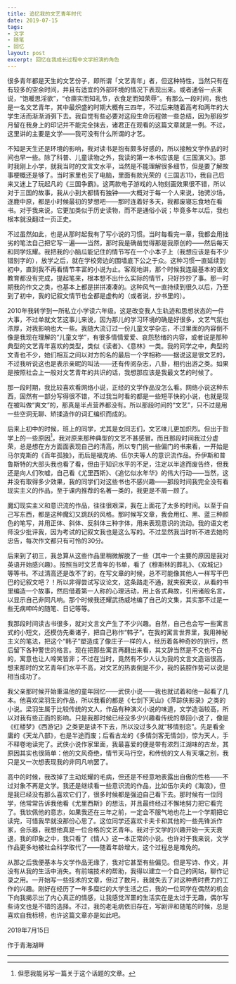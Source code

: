 ```yaml
---
title: 追忆我的文艺青年时代
date: 2019-07-15
tags:
- 文学
- 随笔
- 回忆
layout: post
excerpt: 回忆在我成长过程中文学扮演的角色
---
```


很多青年都是天生的文艺份子，即所谓「文艺青年」者，但这种特性，当然只有在有较多的空余时间，并且有适宜的外部环境的情况下表现出来。或者通俗一点来说，“饱暖思淫欲”，“仓廪实而知礼节，衣食足而知荣辱”。有那么一段时间，我也是一名文艺青年，其中最炽盛的时期大概有三四年，不过后来随着高考和两年的大学生活而渐渐消弭下去。我自觉有些必要对这段生命历程做一些总结，因为那段岁月留在我身上的印记并不能完全抹去，诸君正在观看的这篇文章就是一例。不过，这里讲的主要是文学——我可没有什么所谓的才艺。

不知是天生还是环境的影响，我对读书是抱有颇多好感的，所以接触文学作品的时间也早一些。除了科普、儿童读物之外，我读的第一本书应该是《三国演义》。那时我刚上小学，就我当时的文言文水平，当然是不能理解很多细节，但是要了解故事梗概还是够了。当时家里也买了电脑，里面有款光荣的《三国志11》，我自己后来又迷上了玩起凡的《三国争霸》。这两款电子游戏的人物刻画效果很不错，所以对于三国的故事，我从小到大都情有独钟——大概对于每一个人来说，驰骋沙场，逐鹿中原，都是小时候最初的梦想吧——那时连着好多天，我都废寝忘食地在看书。对于我来说，它更加类似于历史读物，而不是通俗小说；毕竟多年以后，我也根本就没翻过一页正史。

不过虽然如此，也是从那时起我有了写小说的习惯。当时每看完一章，我都会用拙劣的笔法自己把它写一遍——当然，那时我是确凿觉得那是我原创的——然后每天和同学炫耀。我把我的小脑瓜能记住的情节写在一个小本子上（我想应该是有不少错别字的），放学之后，就在学校旁边的围墙底下公之于众。这种习惯一直延续到初中，直到我不再看情节丰富的小说为止。客观地讲，那个时候我连最基本的语文教育都没有完成，提起笔来，根本想不出什么实际的情节，只好抄抄了事。那一时期我的作文之类，也基本上都是拼拼凑凑的。这种风气一直持续到很久以后，乃至到了初中，我的记叙文情节也全都是虚构的（或者说，抄书里的）。

2010年我转学到一所私立小学读六年级。这是改变我人生轨迹和思想状态的一件大事，不过单就文艺这事儿来说，因为那儿的学习环境的确是好很多，文艺气氛也浓厚，对我影响也大一些。我随大流订过一份儿童文学杂志，不过里面的内容倒不像是我现在理解的“儿童文学”，有很多情情爱爱、哀怨愁绪的内容，或者说是那种典型的文艺青年喜欢的类型，类似《读者》、《意林》一类。我的同学之中，典型的文青也不少，她们相互之间以对方的名的最后一个字相称——据说这是很文艺的，不过我听说这也是表示亲昵的叫法——还有传阅杂志，八卦，相约出游之类。如果是按照社会上一般对文艺青年的共识的话，我想那应该是我最文艺的时候了。

那一段时期，我比较喜欢看网络小说，正经的文学作品没怎么看。网络小说这种东西，固然有一部分写得很不错，不过我当时看的都是一些短平快的小说，也就是现在被叫做“爽文”的，那真是半点营养都没有。所以那段时间的“文艺”，只不过是用一些空洞无聊、矫揉造作的词汇编织而成的。

后来上初中的时候，班上的同学，尤其是女同志们，文艺味儿更加炽烈。但出于哲学上的一些原因[^1]，我对原来那种典型的文艺不甚感冒。而且那段时间我过分虚荣，总是想在方方面面表现自己的清高，所以专门挑一些偏门的书来看，一开始是马尔克斯的《百年孤独》，而后是福克纳、伍尔夫等人的意识流作品。乔伊斯和普鲁斯特的大部头我也看了看，但由于知识水平的不足，注定以半途而废告终，但我还是向人们吹嘘，自己看《尤里西斯》、《追忆似水年华》的伟大行动——当然，这并没有取得多少效果，我的同学们对这些书也不感兴趣——那段时间我完全没有看现实主义的作品，至于课内推荐的名著一类的，我更是不屑一顾了。

魔幻现实主义和意识流的作品，往往很艰深，我在上面花了太多的时间。以至于自己写东西，都是这种魔幻又跳跃的风格。那时候写文章，我会用红、黑、蓝三种颜色的笔写，并用正体、斜体、反斜体三种字体，用来表现意识的流动。我的语文老师没少批评我，因为考试的记叙文我也是这么写的。不过显然我当时听不进去她的忠告，每次作文都只有可怜的30分。

后来到了初三，我总算从这些作品里稍微解脱了一些（其中一个主要的原因是我对英语开始感兴趣）。按照当时文艺青年的书单，看了《穆斯林的葬礼》、《双城记》等等书。不过清高还是改不了的，在写文章的时候，总不可能像其他人一样写干巴巴的记叙文吧？！所以非得尝试写议论文，这条路走不通，就夹叙夹议，从看的书里编造一个故事，然后借着第一人称的心理活动，用上各式典故，引用诸般名言，以显示自己非同凡响。那个时候我还耀武扬威地编了自己的文集，其实那不过是一些无病呻吟的随笔、日记等等。

我那段时间读古书很多，就对文言文产生了不少兴趣。自然，自己也会写一些寓言式的小短文，还模仿先秦诸子，把自己称作“韩子”。在我的寓言世界里，我用神秘主义的笔法，把这个“韩子”塑造成了像庄子一样的人，经历着各种奇妙的旅行，然后留下各种警世的格言。现在把那些寓言再翻出来看，其文辞当然是不文也不白的，寓意也让人啼笑皆非；不过在当时，竟然有不少人认为我的文言文造诣很高，想来那时的文艺青年们水平不高，对文艺的热衷倒是不少，我的装腔作势可以说是相当成功了。

我父亲那时候开始重温他的童年回忆——武侠小说——我也就试着和他一起看了几本。他喜欢梁羽生的作品，所以我看的都是《七剑下天山》《萍踪侠影录》之类的小说。梁羽生属于比较传统的文人，作品有种演义小说的味道，文学造诣较高，所以对我有些正面的影响。只是我那时候已经没多少兴趣看传统的章回小说了，像是《红楼梦》《西游记》之类更是读不下去，所以没过多久就“移情别恋”。先是看金庸的《天龙八部》，也是半途而废；后看古龙的《多情剑客无情剑》，惊为天人，手不释卷地读完了。武侠小说作家里面，我最喜爱的便是带有浓烈江湖味的古龙，其原因其实也很简单：他的文风奇绝，情节天马行空，和传统的文人有天壤之别，我只是又一次想表现我的非同凡响罢了。

高中的时候，我改掉了主动炫耀的毛病，但还是不经意地表露出自傲的性格——不过对象不再是文学。我还是继续看一些意识流的作品，比如伍尔夫的《海浪》，但是我已经没有那么喜欢它们了，很多时候都是强迫自己看下去。那时候有一位同学，他常常告诉我他看《尤里西斯》的想法，并且最终经过不懈地努力把它看完了。我钦佩他的意志，如果我还在三年之前，一定会不服气地也花上一个学期把它读完，可惜我早就没那份心思了。这位同学还喜欢卡夫卡和其他的一些先锋派作家，会乐器，我想他真是一位合格的文艺青年。我对于文学的兴趣开始一天天衰退，我的印象之中，我只看了《情人》这一本正常的小说。也许对于我来说，文学作品更多地被社会科学取代了——随着年龄增大，这个过程总是难免的。

从那之后我便基本与文学作品无缘了，我对它甚至有些偏见。但是写诗、作文，并没有从我的生活中消失。有前端技术的帮助，我得以建立一个自己的网站，聊作记录之用。一开始写一些技术的文章，但过了数月，我就失去了对这种费时费力的工作的兴趣。刚好在经历了一年多糜烂的大学生活之后，我的一位同学在偶然的机会下向我揭示出了内心真正的情感，让我感觉浑噩的生活实在是太过于无趣，偶尔写些诗文也是不错的选择。不过，我的老毛病依旧存在，写剧评和随笔的时候，总是喜欢自我标榜，也许这篇文章亦是如此吧。

2019年7月15日

作于青海湖畔

---
[^1]: 但愿我能另写一篇关于这个话题的文章。
